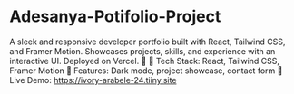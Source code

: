 # Adesanya-Potifolio-Project
A sleek and responsive developer portfolio built with React, Tailwind CSS, and Framer Motion. Showcases projects, skills, and experience with an interactive UI. Deployed on Vercel. 🚀  🔹 Tech Stack: React, Tailwind CSS, Framer Motion 🔹 Features: Dark mode, project showcase, contact form 🔹 Live Demo: https://ivory-arabele-24.tiiny.site

